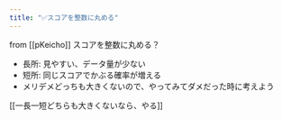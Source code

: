 ```yaml
---
title: "✅スコアを整数に丸める"
---
```


from [[pKeicho]]
スコアを整数に丸める？
- 長所: 見やすい、データ量が少ない
- 短所: 同じスコアでかぶる確率が増える
- メリデメどっちも大きくないので、やってみてダメだった時に考えよう

[[一長一短どちらも大きくないなら、やる]]
